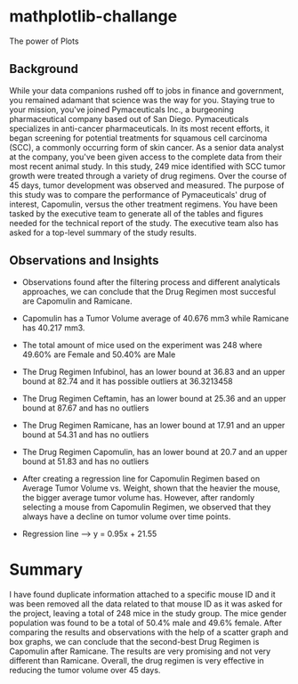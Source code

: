 # mathplotlib-challange
The power of Plots

## Background

While your data companions rushed off to jobs in finance and government, you remained adamant that science was the way for you. Staying true to your mission, you've joined Pymaceuticals Inc., a burgeoning pharmaceutical company based out of San Diego. Pymaceuticals specializes in anti-cancer pharmaceuticals. In its most recent efforts, it began screening for potential treatments for squamous cell carcinoma (SCC), a commonly occurring form of skin cancer.
As a senior data analyst at the company, you've been given access to the complete data from their most recent animal study. In this study, 249 mice identified with SCC tumor growth were treated through a variety of drug regimens. Over the course of 45 days, tumor development was observed and measured. The purpose of this study was to compare the performance of Pymaceuticals' drug of interest, Capomulin, versus the other treatment regimens. You have been tasked by the executive team to generate all of the tables and figures needed for the technical report of the study. The executive team also has asked for a top-level summary of the study results.

## Observations and Insights
* Observations found after the filtering process and different analyticals approaches, we can conclude that the Drug Regimen most succesful are Capomulin and Ramicane.
* Capomulin has a Tumor Volume average of 40.676 mm3 while Ramicane has 40.217 mm3.
* The total amount of mice used on the experiment was 248 where 49.60% are Female and 50.40% are Male
* The Drug Regimen Infubinol, has an lower bound at 36.83 and an upper bound at 82.74 and it has possible outliers at 36.3213458
* The Drug Regimen Ceftamin, has an lower bound at 25.36 and an upper bound at 87.67 and has no outliers
* The Drug Regimen Ramicane, has an lower bound at 17.91 and an upper bound at 54.31 and has no outliers
* The Drug Regimen Capomulin, has an lower bound at 20.7 and an upper bound at 51.83 and has no outliers
* After creating a regression line for Capomulin Regimen based on Average Tumor Volume vs. Weight, shown that the heavier the mouse, the bigger average tumor volume has. However, after randomly selecting a mouse from Capomulin Regimen, we observed that they always have a decline on tumor volume over time points.

* Regression line --> y = 0.95x + 21.55

# Summary

I have found duplicate information attached to a specific mouse ID and it was been removed all the data related to that mouse ID as it was asked for the project, leaving a total of 248 mice in the study group. The mice gender population was found to be a total of 50.4% male and 49.6% female.  After comparing the results and observations with the help of a scatter graph and box graphs, we can conclude that the second-best Drug Regimen is Capomulin after Ramicane. The results are very promising and not very different than Ramicane.  Overall, the drug regimen is very effective in reducing the tumor volume over 45 days. 
